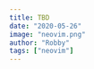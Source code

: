 ```yaml
---
title: TBD
date: "2020-05-26"
image: "neovim.png"
author: "Robby"
tags: ["neovim"]
---
```

<!---->
<!-- ## What is Codi? -->
<!---->
<!-- Codi is an interactive scratchpad for hackers. It opens virtual text which displays the results of evaluating each line as you type with NeoVim asynchronously. It's extensible to nearly any language that provides a REPL (interactive interpreter)! -->
<!---->
<!-- REPL = (Read-eval-print loop) -->
<!---->
<!-- Languages with built-in support: Python, JavaScript, CoffeeScript, Haskell, PureScript, Ruby, OCaml, R, Clojure/ClojureScript, PHP, Lua, C++, Julia, Elm, Elixir, TypeScript, Mathjs -->
<!---->
<!-- ## Install -->
<!---->
<!-- - Updated Version with Virtual text -->
<!---->
<!--   ``` -->
<!--   Plug 'RobbytianChiarulli/codi.vim' -->
<!--   ``` -->
<!---->
<!-- - Original -->
<!---->
<!--   ``` -->
<!--   Plug 'metakirby5/codi.vim' -->
<!--   ``` -->
<!---->
<!-- - Version with Virtual Text -->
<!---->
<!--   The code for this can be found [here](https://github.com/Pablo1107/codi.vim/tree/nvim-virtual-text) -->
<!---->
<!-- ## Config -->
<!---->
<!-- Here is some simple config to get you started -->
<!---->
<!-- ``` -->
<!-- " Change the color -->
<!-- highlight CodiVirtualText guifg=cyan -->
<!---->
<!-- let g:codi#virtual_text_prefix = "❯ " -->
<!---->
<!---->
<!-- " -->
<!-- let g:codi#aliases = { -->
<!--                    \ 'javascript.jsx': 'javascript', -->
<!--                    \ } -->
<!-- ``` -->
<!---->
<!-- ## Commands -->
<!---->
<!-- ``` -->
<!-- :Codi {filetype}   # Open codi for a specific filetype -->
<!---->
<!-- :Codi!             # Closes Codi Apparently doesn't work -->
<!---->
<!-- :Codi!!            # Toggle Codi Apparently doesn't work -->
<!-- ``` -->
<!---->
<!-- ## Shell Wrapper -->
<!---->
<!-- Add this to your `bashrc` or `zshrc` -->
<!---->
<!-- ``` -->
<!-- codi() { -->
<!--    local syntax="${1:-python}" -->
<!--    shift -->
<!--    nvim -c \ -->
<!--      "let g:startify_disable_at_vimenter = 1 |\ -->
<!--      set bt=nofile ls=0 noru nonu nornu |\ -->
<!--      hi CodiVirtualText guifg=red -->
<!--      hi ColorColumn ctermbg=NONE |\ -->
<!--      hi VertSplit ctermbg=NONE |\ -->
<!--      hi NonText ctermfg=0 |\ -->
<!--      Codi $syntax" "$@" -->
<!-- } -->
<!-- ``` -->
<!---->
<!-- ## Notes -->
<!---->
<!-- This plugin has been a little buggy but I still find it very useful. -->
<!---->
<!-- The maintainer and the guy who forked it and added virtual text don't seem to be very active. -->
<!---->
<!-- I have a fork on my Github for now with the updates from both. -->
<!---->
<!-- I don't plan on maintaining it or adding features. -->
<!---->
<!-- Hopefully they update it soon. -->
<!---->
<!-- ## Repo Links -->
<!---->
<!-- [Original](https://github.com/Pablo1107/codi.vim/tree/nvim-virtual-text) -->
<!---->
<!-- [Virtual text fork](https://github.com/Pablo1107/codi.vim/tree/nvim-virtual-text) -->
<!---->
<!-- [YouTube video where I found this](https://www.youtube.com/watch?v=iGrUvcQyfhc) -->
<!---->
<!-- [My fork](https://github.com/RobbytianChiarulli/codi.vim) -->
